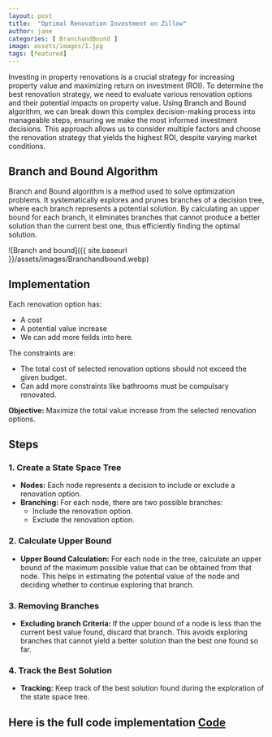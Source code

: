 ```yaml
---
layout: post
title:  "Optimal Renovation Investment on Zillow"
author: jane
categories: [ BranchandBound ]
image: assets/images/1.jpg
tags: [featured]
---
```

Investing in property renovations is a crucial strategy for increasing property value and maximizing return on investment (ROI). To determine the best renovation strategy, we need to evaluate various renovation options and their potential impacts on property value. Using Branch and Bound algorithm, we can break down this complex decision-making process into manageable steps, ensuring we make the most informed investment decisions. This approach allows us to consider multiple factors and choose the renovation strategy that yields the highest ROI, despite varying market conditions.

## Branch and Bound Algorithm
Branch and Bound algorithm is a method used to solve optimization problems. It systematically explores and prunes branches of a decision tree, where each branch represents a potential solution. By calculating an upper bound for each branch, it eliminates branches that cannot produce a better solution than the current best one, thus efficiently finding the optimal solution.

![Branch and bound]({{ site.baseurl }}/assets/images/Branchandbound.webp)

## Implementation

Each renovation option has:
- A cost
- A potential value increase
- We can add more feilds into here.

The constraints are:
- The total cost of selected renovation options should not exceed the given budget.
- Can add more constraints like bathrooms must be compulsary renovated. 

**Objective:** Maximize the total value increase from the selected renovation options.

## Steps

### 1. Create a State Space Tree

- **Nodes:** Each node represents a decision to include or exclude a renovation option.
- **Branching:** For each node, there are two possible branches:
  - Include the renovation option.
  - Exclude the renovation option.

### 2. Calculate Upper Bound

- **Upper Bound Calculation:** For each node in the tree, calculate an upper bound of the maximum possible value that can be obtained from that node.
  This helps in estimating the potential value of the node and deciding whether to continue exploring that branch.

### 3. Removing Branches

- **Excluding branch Criteria:** If the upper bound of a node is less than the current best value found, discard that branch.
   This avoids exploring branches that cannot yield a better solution than the best one found so far.

### 4. Track the Best Solution

- **Tracking:** Keep track of the best solution found during the exploration of the state space tree.

## Here is the full code implementation [Code](https://github.com/Ritesh2351235/Portfolio/blob/master/assets/Codes/Zestimate.cpp)